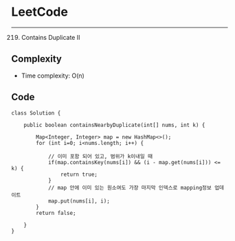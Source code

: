 [//]: # (# Intuition)
<!-- Describe your first thoughts on how to solve this problem. -->


# LeetCode
___
219. Contains Duplicate II



[//]: # (## Approach)

[//]: # (<!-- Describe your approach to solving the problem. -->)


## Complexity

- Time complexity: O(n)   

[//]: # (<!-- Add your time complexity here, e.g. $$O&#40;n&#41;$$ -->)

[//]: # ()
[//]: # ([//]: # &#40;- Space complexity:&#41;)
[//]: # (<!-- Add your space complexity here, e.g. $$O&#40;n&#41;$$ -->)

## Code
```
class Solution {

    public boolean containsNearbyDuplicate(int[] nums, int k) {

        Map<Integer, Integer> map = new HashMap<>();
        for (int i=0; i<nums.length; i++) {

            // 이미 포함 되어 있고, 범위가 k이내일 때
            if(map.containsKey(nums[i]) && (i - map.get(nums[i])) <= k) {
                return true;
            } 
            // map 안에 이미 있는 원소여도 가장 마지막 인덱스로 mapping정보 업데이트
            map.put(nums[i], i);
        }
        return false;

    }
}
```